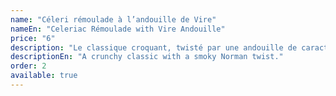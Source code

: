 ```yaml
---
name: "Céleri rémoulade à l’andouille de Vire"
nameEn: "Celeriac Rémoulade with Vire Andouille"
price: "6"
description: "Le classique croquant, twisté par une andouille de caractère."
descriptionEn: "A crunchy classic with a smoky Norman twist."
order: 2
available: true
---
```

